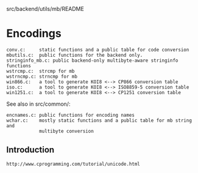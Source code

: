 src/backend/utils/mb/README

Encodings
=========

	conv.c:		static functions and a public table for code conversion
	mbutils.c:	public functions for the backend only.
	stringinfo_mb.c: public backend-only multibyte-aware stringinfo functions
	wstrcmp.c:	strcmp for mb
	wstrncmp.c:	strncmp for mb
	win866.c:	a tool to generate KOI8 <--> CP866 conversion table
	iso.c:		a tool to generate KOI8 <--> ISO8859-5 conversion table
	win1251.c:	a tool to generate KOI8 <--> CP1251 conversion table

See also in src/common/:

	encnames.c:	public functions for encoding names
	wchar.c:	mostly static functions and a public table for mb string and
				multibyte conversion

Introduction
------------
	http://www.cprogramming.com/tutorial/unicode.html
